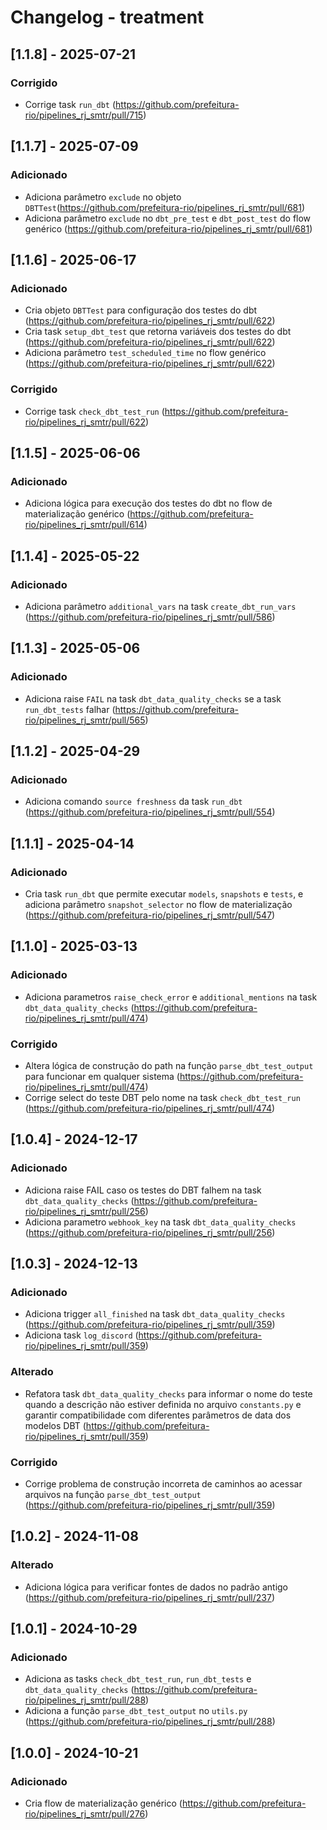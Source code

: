 # Changelog - treatment

## [1.1.8] - 2025-07-21

### Corrigido

- Corrige task `run_dbt` (https://github.com/prefeitura-rio/pipelines_rj_smtr/pull/715)

## [1.1.7] - 2025-07-09

### Adicionado

- Adiciona parâmetro `exclude` no objeto `DBTTest`(https://github.com/prefeitura-rio/pipelines_rj_smtr/pull/681)
- Adiciona parâmetro `exclude` no `dbt_pre_test` e `dbt_post_test` do flow genérico (https://github.com/prefeitura-rio/pipelines_rj_smtr/pull/681)

## [1.1.6] - 2025-06-17

### Adicionado

- Cria objeto `DBTTest` para configuração dos testes do dbt (https://github.com/prefeitura-rio/pipelines_rj_smtr/pull/622)
- Cria task `setup_dbt_test` que retorna variáveis dos testes do dbt (https://github.com/prefeitura-rio/pipelines_rj_smtr/pull/622)
- Adiciona parâmetro `test_scheduled_time` no flow genérico (https://github.com/prefeitura-rio/pipelines_rj_smtr/pull/622)

### Corrigido

- Corrige task `check_dbt_test_run` (https://github.com/prefeitura-rio/pipelines_rj_smtr/pull/622)

## [1.1.5] - 2025-06-06

### Adicionado

- Adiciona lógica para execução dos testes do dbt no flow de materialização genérico (https://github.com/prefeitura-rio/pipelines_rj_smtr/pull/614)

## [1.1.4] - 2025-05-22

### Adicionado

- Adiciona parâmetro `additional_vars` na task `create_dbt_run_vars` (https://github.com/prefeitura-rio/pipelines_rj_smtr/pull/586)

## [1.1.3] - 2025-05-06

### Adicionado

- Adiciona raise `FAIL` na task `dbt_data_quality_checks` se a task `run_dbt_tests` falhar (https://github.com/prefeitura-rio/pipelines_rj_smtr/pull/565)

## [1.1.2] - 2025-04-29

### Adicionado

- Adiciona comando `source freshness` da task `run_dbt` (https://github.com/prefeitura-rio/pipelines_rj_smtr/pull/554)

## [1.1.1] - 2025-04-14

### Adicionado

- Cria task `run_dbt` que permite executar `models`, `snapshots` e `tests`, e adiciona parâmetro `snapshot_selector` no flow de materialização (https://github.com/prefeitura-rio/pipelines_rj_smtr/pull/547)

## [1.1.0] - 2025-03-13

### Adicionado

- Adiciona parametros `raise_check_error` e `additional_mentions` na task `dbt_data_quality_checks` (https://github.com/prefeitura-rio/pipelines_rj_smtr/pull/474)

### Corrigido

- Altera lógica de construção do path na função `parse_dbt_test_output` para funcionar em qualquer sistema (https://github.com/prefeitura-rio/pipelines_rj_smtr/pull/474)
- Corrige select do teste DBT pelo nome na task `check_dbt_test_run` (https://github.com/prefeitura-rio/pipelines_rj_smtr/pull/474)

## [1.0.4] - 2024-12-17

### Adicionado

- Adiciona raise FAIL caso os testes do DBT falhem na task `dbt_data_quality_checks` (https://github.com/prefeitura-rio/pipelines_rj_smtr/pull/256)
- Adiciona parametro `webhook_key` na task `dbt_data_quality_checks` (https://github.com/prefeitura-rio/pipelines_rj_smtr/pull/256)

## [1.0.3] - 2024-12-13

### Adicionado

- Adiciona trigger `all_finished` na task `dbt_data_quality_checks` (https://github.com/prefeitura-rio/pipelines_rj_smtr/pull/359)
- Adiciona task `log_discord` (https://github.com/prefeitura-rio/pipelines_rj_smtr/pull/359)

### Alterado

- Refatora task `dbt_data_quality_checks` para informar o nome do teste quando a descrição não estiver definida no arquivo `constants.py` e garantir compatibilidade com diferentes parâmetros de data dos modelos DBT (https://github.com/prefeitura-rio/pipelines_rj_smtr/pull/359)

### Corrigido

- Corrige problema de construção incorreta de caminhos ao acessar arquivos na função `parse_dbt_test_output` (https://github.com/prefeitura-rio/pipelines_rj_smtr/pull/359)

## [1.0.2] - 2024-11-08

### Alterado

- Adiciona lógica para verificar fontes de dados no padrão antigo (https://github.com/prefeitura-rio/pipelines_rj_smtr/pull/237)

## [1.0.1] - 2024-10-29

### Adicionado

- Adiciona as tasks `check_dbt_test_run`, `run_dbt_tests` e `dbt_data_quality_checks` (https://github.com/prefeitura-rio/pipelines_rj_smtr/pull/288)
- Adiciona a função `parse_dbt_test_output` no `utils.py` (https://github.com/prefeitura-rio/pipelines_rj_smtr/pull/288)


## [1.0.0] - 2024-10-21

### Adicionado

- Cria flow de materialização genérico (https://github.com/prefeitura-rio/pipelines_rj_smtr/pull/276)